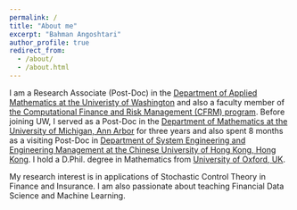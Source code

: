 ```yaml
---
permalink: /
title: "About me" 
excerpt: "Bahman Angoshtari"
author_profile: true
redirect_from: 
  - /about/
  - /about.html
---
```


I am a Research Associate (Post-Doc) in the [Department of Applied Mathematics at the Univeristy of Washington](https://amath.washington.edu/) and also a faculty member of [the Computational Finance and Risk Management (CFRM) program](https://depts.washington.edu/compfin/). Before joining UW, I served as a Post-Doc in the [Department of Mathematics at the University of Michigan, Ann Arbor](https://lsa.umich.edu/math) for three years and also spent 8 months as a visiting Post-Doc in [Department of System Engineering and Engineering Management at the Chinese University of Hong Kong, Hong Kong](http://www.se.cuhk.edu.hk/). I hold a D.Phil. degree in Mathematics from [University of Oxford, UK](https://www.maths.ox.ac.uk/).

My research interest is in applications of Stochastic Control Theory in Finance and Insurance. I am also passionate about teaching Financial Data Science and Machine Learning.
